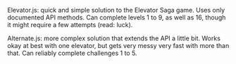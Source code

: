 Elevator.js: quick and simple solution to the Elevator Saga game. Uses only documented API methods. Can complete levels 1 to 9, as well as 16, though it might require a few attempts (read: luck). 

Alternate.js: more complex solution that extends the API a little bit. Works okay at best with one elevator, but gets very messy very fast with more than that. Can reliably complete challenges 1 to 5.
